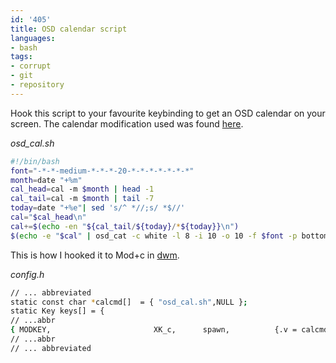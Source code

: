 ```yaml
---
id: '405'
title: OSD calendar script
languages:
- bash
tags:
- corrupt
- git
- repository
---
```

Hook this script to your favourite keybinding to get an OSD calendar on your screen. The calendar modification used was found [here](http://www.macosxhints.com/article.php?story=20091014220449591).

*osd\_cal.sh*


```bash
#!/bin/bash
font="-*-*-medium-*-*-*-20-*-*-*-*-*-*-*"
month=date "+%m" 
cal_head=cal -m $month | head -1 
cal_tail=cal -m $month | tail -7
today=date "+%e"| sed 's/^ *//;s/ *$//'
cal="$cal_head\n" 
cal+=$(echo -en "${cal_tail/${today}/*${today}}\n")
$(echo -e "$cal" | osd_cat -c white -l 8 -i 10 -o 10 -f $font -p bottom -A right -s 1)
```
    

This is how I hooked it to Mod+c in [dwm](http://dwm.suckless.org/).

*config.h*


```bash
// ... abbreviated
static const char *calcmd[]  = { "osd_cal.sh",NULL };
static Key keys[] = {
// ...abbr
{ MODKEY,                       XK_c,      spawn,          {.v = calcmd } },
// ...abbr
// ... abbreviated
```
    

